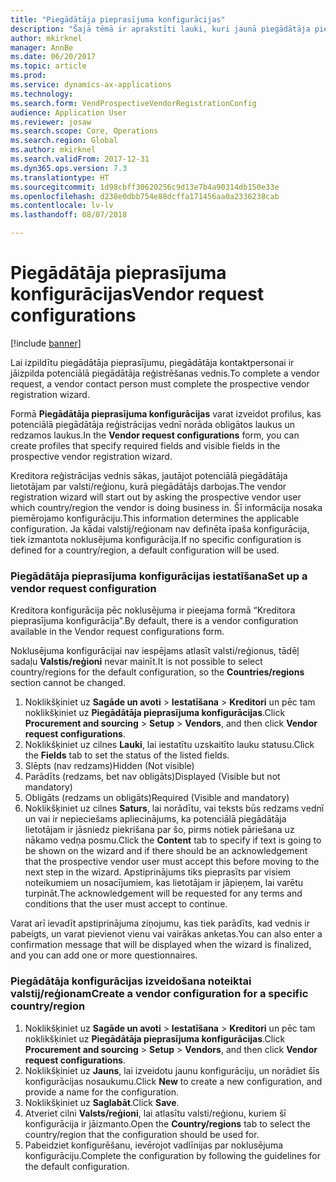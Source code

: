 ```yaml
---
title: "Piegādātāja pieprasījuma konfigurācijas"
description: "Šajā tēmā ir aprakstīti lauki, kuri jaunā piegādātāja pieprasījumā ir jāaizpilda obligāti."
author: mkirknel
manager: AnnBe
ms.date: 06/20/2017
ms.topic: article
ms.prod: 
ms.service: dynamics-ax-applications
ms.technology: 
ms.search.form: VendProspectiveVendorRegistrationConfig
audience: Application User
ms.reviewer: josaw
ms.search.scope: Core, Operations
ms.search.region: Global
ms.author: mkirknel
ms.search.validFrom: 2017-12-31
ms.dyn365.ops.version: 7.3
ms.translationtype: HT
ms.sourcegitcommit: 1d98cbff30620256c9d13e7b4a90314db150e33e
ms.openlocfilehash: d238e0dbb754e88dcffa171456aa0a2336238cab
ms.contentlocale: lv-lv
ms.lasthandoff: 08/07/2018

---
```


# <a name="vendor-request-configurations"></a><span data-ttu-id="52418-103">Piegādātāja pieprasījuma konfigurācijas</span><span class="sxs-lookup"><span data-stu-id="52418-103">Vendor request configurations</span></span>
[!include [banner](../includes/banner.md)]

<span data-ttu-id="52418-104">Lai izpildītu piegādātāja pieprasījumu, piegādātāja kontaktpersonai ir jāizpilda potenciālā piegādātāja reģistrēšanas vednis.</span><span class="sxs-lookup"><span data-stu-id="52418-104">To complete a vendor request, a vendor contact person must complete the prospective vendor registration wizard.</span></span>

<span data-ttu-id="52418-105">Formā **Piegādātāja pieprasījuma konfigurācijas** varat izveidot profilus, kas potenciālā piegādātāja reģistrācijas vednī norāda obligātos laukus un redzamos laukus.</span><span class="sxs-lookup"><span data-stu-id="52418-105">In the **Vendor request configurations** form, you can create profiles that specify required fields and visible fields in the prospective vendor registration wizard.</span></span>

<span data-ttu-id="52418-106">Kreditora reģistrācijas vednis sākas, jautājot potenciālā piegādātāja lietotājam par valsti/reģionu, kurā piegādātājs darbojas.</span><span class="sxs-lookup"><span data-stu-id="52418-106">The vendor registration wizard will start out by asking the prospective vendor user which country/region the vendor is doing business in.</span></span> <span data-ttu-id="52418-107">Šī informācija nosaka piemērojamo konfigurāciju.</span><span class="sxs-lookup"><span data-stu-id="52418-107">This information determines the applicable configuration.</span></span> <span data-ttu-id="52418-108">Ja kādai valstij/reģionam nav definēta īpaša konfigurācija, tiek izmantota noklusējuma konfigurācija.</span><span class="sxs-lookup"><span data-stu-id="52418-108">If no specific configuration is defined for a country/region, a default configuration will be used.</span></span>

### <a name="set-up-a-vendor-request-configuration"></a><span data-ttu-id="52418-109">Piegādātāja pieprasījuma konfigurācijas iestatīšana</span><span class="sxs-lookup"><span data-stu-id="52418-109">Set up a vendor request configuration</span></span>

<span data-ttu-id="52418-110">Kreditora konfigurācija pēc noklusējuma ir pieejama formā “Kreditora pieprasījuma konfigurācija”.</span><span class="sxs-lookup"><span data-stu-id="52418-110">By default, there is a vendor configuration available in the Vendor request configurations form.</span></span>

<span data-ttu-id="52418-111">Noklusējuma konfigurācijai nav iespējams atlasīt valsti/reģionus, tādēļ sadaļu **Valstis/reģioni** nevar mainīt.</span><span class="sxs-lookup"><span data-stu-id="52418-111">It is not possible to select country/regions for the default configuration, so the **Countries/regions** section cannot be changed.</span></span>

1. <span data-ttu-id="52418-112">Noklikšķiniet uz **Sagāde un avoti** > **Iestatīšana** > **Kreditori** un pēc tam noklikšķiniet uz **Piegādātāja pieprasījuma konfigurācijas**.</span><span class="sxs-lookup"><span data-stu-id="52418-112">Click **Procurement and sourcing** > **Setup** > **Vendors**, and then click **Vendor request configurations**.</span></span>
2. <span data-ttu-id="52418-113">Noklikšķiniet uz cilnes **Lauki**, lai iestatītu uzskaitīto lauku statusu.</span><span class="sxs-lookup"><span data-stu-id="52418-113">Click the **Fields** tab to set the status of the listed fields.</span></span>
3. <span data-ttu-id="52418-114">Slēpts (nav redzams)</span><span class="sxs-lookup"><span data-stu-id="52418-114">Hidden (Not visible)</span></span>
4. <span data-ttu-id="52418-115">Parādīts (redzams, bet nav obligāts)</span><span class="sxs-lookup"><span data-stu-id="52418-115">Displayed (Visible but not mandatory)</span></span>
5. <span data-ttu-id="52418-116">Obligāts (redzams un obligāts)</span><span class="sxs-lookup"><span data-stu-id="52418-116">Required (Visible and mandatory)</span></span>
6. <span data-ttu-id="52418-117">Noklikšķiniet uz cilnes **Saturs**, lai norādītu, vai teksts būs redzams vednī un vai ir nepieciešams apliecinājums, ka potenciālā piegādātāja lietotājam ir jāsniedz piekrišana par šo, pirms notiek pāriešana uz nākamo vedņa posmu.</span><span class="sxs-lookup"><span data-stu-id="52418-117">Click the **Content** tab to specify if text is going to be shown on the wizard and if there should be an acknowledgement that the prospective vendor user must accept this before moving to the next step in the wizard.</span></span> <span data-ttu-id="52418-118">Apstiprinājums tiks pieprasīts par visiem noteikumiem un nosacījumiem, kas lietotājam ir jāpieņem, lai varētu turpināt.</span><span class="sxs-lookup"><span data-stu-id="52418-118">The acknowledgement will be requested for any terms and conditions that the user must accept to continue.</span></span>

<span data-ttu-id="52418-119">Varat arī ievadīt apstiprinājuma ziņojumu, kas tiek parādīts, kad vednis ir pabeigts, un varat pievienot vienu vai vairākas anketas.</span><span class="sxs-lookup"><span data-stu-id="52418-119">You can also enter a confirmation message that will be displayed when the wizard is finalized, and you can add one or more questionnaires.</span></span>

### <a name="create-a-vendor-configuration-for-a-specific-countryregion"></a><span data-ttu-id="52418-120">Piegādātāja konfigurācijas izveidošana noteiktai valstij/reģionam</span><span class="sxs-lookup"><span data-stu-id="52418-120">Create a vendor configuration for a specific country/region</span></span>
1.  <span data-ttu-id="52418-121">Noklikšķiniet uz **Sagāde un avoti** > **Iestatīšana** > **Kreditori** un pēc tam noklikšķiniet uz **Piegādātāja pieprasījuma konfigurācijas**.</span><span class="sxs-lookup"><span data-stu-id="52418-121">Click **Procurement and sourcing** > **Setup** > **Vendors**, and then click **Vendor request configurations**.</span></span>
2.  <span data-ttu-id="52418-122">Noklikšķiniet uz **Jauns**, lai izveidotu jaunu konfigurāciju, un norādiet šīs konfigurācijas nosaukumu.</span><span class="sxs-lookup"><span data-stu-id="52418-122">Click **New** to create a new configuration, and provide a name for the configuration.</span></span>
3.  <span data-ttu-id="52418-123">Noklikšķiniet uz **Saglabāt**.</span><span class="sxs-lookup"><span data-stu-id="52418-123">Click **Save**.</span></span>
4.  <span data-ttu-id="52418-124">Atveriet cilni **Valsts/reģioni**, lai atlasītu valsti/reģionu, kuriem šī konfigurācija ir jāizmanto.</span><span class="sxs-lookup"><span data-stu-id="52418-124">Open the **Country/regions** tab to select the country/region that the configuration should be used for.</span></span>
5.  <span data-ttu-id="52418-125">Pabeidziet konfigurēšanu, ievērojot vadlīnijas par noklusējuma konfigurāciju.</span><span class="sxs-lookup"><span data-stu-id="52418-125">Complete the configuration by following the guidelines for the default configuration.</span></span>



